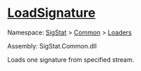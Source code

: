 # [LoadSignature](./SigComp11DutchLoader-100663908.md)

Namespace: [SigStat]() > [Common](./../../README.md) > [Loaders](./../README.md)

Assembly: SigStat.Common.dll

Loads one signature from specified stream.
